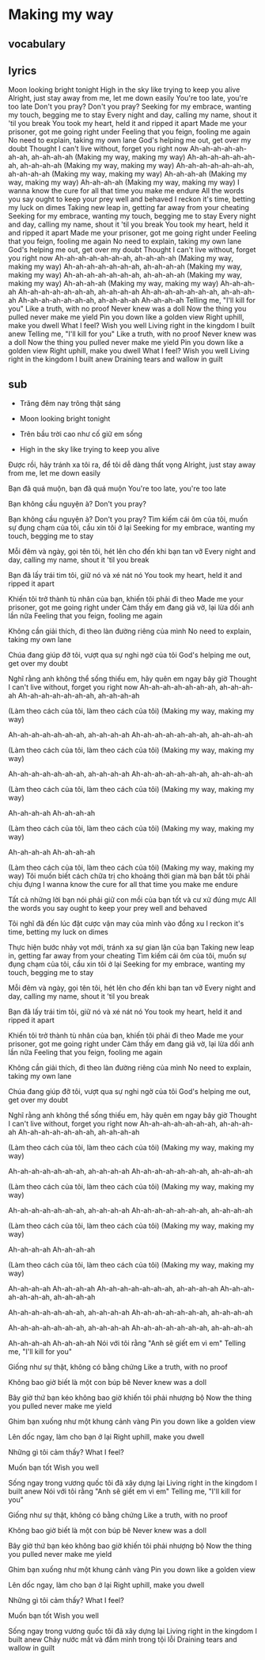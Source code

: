 # Making my way

## vocabulary

## lyrics
Moon looking bright tonight
High in the sky like trying to keep you alive
Alright, just stay away from me, let me down easily
You're too late, you're too late
Don't you pray? Don't you pray?
Seeking for my embrace, wanting my touch, begging me to stay
Every night and day, calling my name, shout it 'til you break
You took my heart, held it and ripped it apart
Made me your prisoner, got me going right under
Feeling that you feign, fooling me again
No need to explain, taking my own lane
God's helping me out, get over my doubt
Thought I can't live without, forget you right now
Ah-ah-ah-ah-ah-ah-ah, ah-ah-ah-ah
(Making my way, making my way)
Ah-ah-ah-ah-ah-ah-ah, ah-ah-ah-ah
(Making my way, making my way)
Ah-ah-ah-ah-ah-ah-ah, ah-ah-ah-ah
(Making my way, making my way)
Ah-ah-ah-ah
(Making my way, making my way)
Ah-ah-ah-ah
(Making my way, making my way)
I wanna know the cure for all that time you make me endure
All the words you say ought to keep your prey well and behaved
I reckon it's time, betting my luck on dimes
Taking new leap in, getting far away from your cheating
Seeking for my embrace, wanting my touch, begging me to stay
Every night and day, calling my name, shout it 'til you break
You took my heart, held it and ripped it apart
Made me your prisoner, got me going right under
Feeling that you feign, fooling me again
No need to explain, taking my own lane
God's helping me out, get over my doubt
Thought I can't live without, forget you right now
Ah-ah-ah-ah-ah-ah-ah, ah-ah-ah-ah
(Making my way, making my way)
Ah-ah-ah-ah-ah-ah-ah, ah-ah-ah-ah
(Making my way, making my way)
Ah-ah-ah-ah-ah-ah-ah, ah-ah-ah-ah
(Making my way, making my way)
Ah-ah-ah-ah
(Making my way, making my way)
Ah-ah-ah-ah
Ah-ah-ah-ah-ah-ah-ah, ah-ah-ah-ah
Ah-ah-ah-ah-ah-ah-ah, ah-ah-ah-ah
Ah-ah-ah-ah-ah-ah-ah, ah-ah-ah-ah
Ah-ah-ah-ah
Telling me, "I'll kill for you"
Like a truth, with no proof
Never knew was a doll
Now the thing you pulled never make me yield
Pin you down like a golden view
Right uphill, make you dwell
What I feel? Wish you well
Living right in the kingdom I built anew
Telling me, "I'll kill for you"
Like a truth, with no proof
Never knew was a doll
Now the thing you pulled never make me yield
Pin you down like a golden view
Right uphill, make you dwell
What I feel? Wish you well
Living right in the kingdom I built anew
Draining tears and wallow in guilt

## sub 
- Trăng đêm nay trông thật sáng
- Moon looking bright tonight

- Trên bầu trời cao như cố giữ em sống
- High in the sky like trying to keep you alive

Được rồi, hãy tránh xa tôi ra, để tôi dễ dàng thất vọng
Alright, just stay away from me, let me down easily

Bạn đã quá muộn, bạn đã quá muộn
You're too late, you're too late

Bạn không cầu nguyện à?
Don't you pray?

Bạn không cầu nguyện à?
Don't you pray?
Tìm kiếm cái ôm của tôi, muốn sự đụng chạm của tôi, cầu xin tôi ở lại
Seeking for my embrace, wanting my touch, begging me to stay

Mỗi đêm và ngày, gọi tên tôi, hét lên cho đến khi bạn tan vỡ
Every night and day, calling my name, shout it 'til you break

Bạn đã lấy trái tim tôi, giữ nó và xé nát nó
You took my heart, held it and ripped it apart

Khiến tôi trở thành tù nhân của bạn, khiến tôi phải đi theo
Made me your prisoner, got me going right under
Cảm thấy em đang giả vờ, lại lừa dối anh lần nữa
Feeling that you feign, fooling me again

Không cần giải thích, đi theo làn đường riêng của mình
No need to explain, taking my own lane

Chúa đang giúp đỡ tôi, vượt qua sự nghi ngờ của tôi
God's helping me out, get over my doubt

Nghĩ rằng anh không thể sống thiếu em, hãy quên em ngay bây giờ
Thought I can't live without, forget you right now
Ah-ah-ah-ah-ah-ah-ah, ah-ah-ah-ah
Ah-ah-ah-ah-ah-ah-ah, ah-ah-ah-ah

(Làm theo cách của tôi, làm theo cách của tôi)
(Making my way, making my way)

Ah-ah-ah-ah-ah-ah-ah, ah-ah-ah-ah
Ah-ah-ah-ah-ah-ah-ah, ah-ah-ah-ah

(Làm theo cách của tôi, làm theo cách của tôi)
(Making my way, making my way)

Ah-ah-ah-ah-ah-ah-ah, ah-ah-ah-ah
Ah-ah-ah-ah-ah-ah-ah, ah-ah-ah-ah

(Làm theo cách của tôi, làm theo cách của tôi)
(Making my way, making my way)

Ah-ah-ah-ah
Ah-ah-ah-ah

(Làm theo cách của tôi, làm theo cách của tôi)
(Making my way, making my way)

Ah-ah-ah-ah
Ah-ah-ah-ah

(Làm theo cách của tôi, làm theo cách của tôi)
(Making my way, making my way)
Tôi muốn biết cách chữa trị cho khoảng thời gian mà bạn bắt tôi phải chịu đựng
I wanna know the cure for all that time you make me endure

Tất cả những lời bạn nói phải giữ con mồi của bạn tốt và cư xử đúng mực
All the words you say ought to keep your prey well and behaved

Tôi nghĩ đã đến lúc đặt cược vận may của mình vào đồng xu
I reckon it's time, betting my luck on dimes

Thực hiện bước nhảy vọt mới, tránh xa sự gian lận của bạn
Taking new leap in, getting far away from your cheating
Tìm kiếm cái ôm của tôi, muốn sự đụng chạm của tôi, cầu xin tôi ở lại
Seeking for my embrace, wanting my touch, begging me to stay

Mỗi đêm và ngày, gọi tên tôi, hét lên cho đến khi bạn tan vỡ
Every night and day, calling my name, shout it 'til you break

Bạn đã lấy trái tim tôi, giữ nó và xé nát nó
You took my heart, held it and ripped it apart

Khiến tôi trở thành tù nhân của bạn, khiến tôi phải đi theo
Made me your prisoner, got me going right under
Cảm thấy em đang giả vờ, lại lừa dối anh lần nữa
Feeling that you feign, fooling me again

Không cần giải thích, đi theo làn đường riêng của mình
No need to explain, taking my own lane

Chúa đang giúp đỡ tôi, vượt qua sự nghi ngờ của tôi
God's helping me out, get over my doubt

Nghĩ rằng anh không thể sống thiếu em, hãy quên em ngay bây giờ
Thought I can't live without, forget you right now
Ah-ah-ah-ah-ah-ah-ah, ah-ah-ah-ah
Ah-ah-ah-ah-ah-ah-ah, ah-ah-ah-ah

(Làm theo cách của tôi, làm theo cách của tôi)
(Making my way, making my way)

Ah-ah-ah-ah-ah-ah-ah, ah-ah-ah-ah
Ah-ah-ah-ah-ah-ah-ah, ah-ah-ah-ah

(Làm theo cách của tôi, làm theo cách của tôi)
(Making my way, making my way)

Ah-ah-ah-ah-ah-ah-ah, ah-ah-ah-ah
Ah-ah-ah-ah-ah-ah-ah, ah-ah-ah-ah

(Làm theo cách của tôi, làm theo cách của tôi)
(Making my way, making my way)

Ah-ah-ah-ah
Ah-ah-ah-ah

(Làm theo cách của tôi, làm theo cách của tôi)
(Making my way, making my way)

Ah-ah-ah-ah
Ah-ah-ah-ah
Ah-ah-ah-ah-ah-ah-ah, ah-ah-ah-ah
Ah-ah-ah-ah-ah-ah-ah, ah-ah-ah-ah

Ah-ah-ah-ah-ah-ah-ah, ah-ah-ah-ah
Ah-ah-ah-ah-ah-ah-ah, ah-ah-ah-ah

Ah-ah-ah-ah-ah-ah-ah, ah-ah-ah-ah
Ah-ah-ah-ah-ah-ah-ah, ah-ah-ah-ah

Ah-ah-ah-ah
Ah-ah-ah-ah
Nói với tôi rằng "Anh sẽ giết em vì em"
Telling me, "I'll kill for you"

Giống như sự thật, không có bằng chứng
Like a truth, with no proof

Không bao giờ biết là một con búp bê
Never knew was a doll

Bây giờ thứ bạn kéo không bao giờ khiến tôi phải nhượng bộ
Now the thing you pulled never make me yield

Ghim bạn xuống như một khung cảnh vàng
Pin you down like a golden view

Lên dốc ngay, làm cho bạn ở lại
Right uphill, make you dwell

Những gì tôi cảm thấy?
What I feel?

Muốn bạn tốt
Wish you well

Sống ngay trong vương quốc tôi đã xây dựng lại
Living right in the kingdom I built anew
Nói với tôi rằng "Anh sẽ giết em vì em"
Telling me, "I'll kill for you"

Giống như sự thật, không có bằng chứng
Like a truth, with no proof

Không bao giờ biết là một con búp bê
Never knew was a doll

Bây giờ thứ bạn kéo không bao giờ khiến tôi phải nhượng bộ
Now the thing you pulled never make me yield

Ghim bạn xuống như một khung cảnh vàng
Pin you down like a golden view

Lên dốc ngay, làm cho bạn ở lại
Right uphill, make you dwell

Những gì tôi cảm thấy?
What I feel?

Muốn bạn tốt
Wish you well

Sống ngay trong vương quốc tôi đã xây dựng lại
Living right in the kingdom I built anew
Chảy nước mắt và đắm mình trong tội lỗi
Draining tears and wallow in guilt
